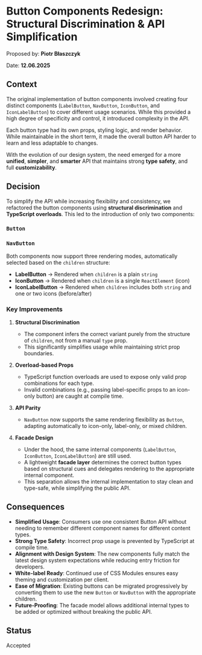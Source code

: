 # Button Components Redesign: Structural Discrimination & API Simplification

Proposed by: **Piotr Błaszczyk**

Date: **12.06.2025**

## Context

The original implementation of button components involved creating four distinct components (`LabelButton`, `NavButton`, `IconButton`, and `IconLabelButton`) to cover different usage scenarios. While this provided a high degree of specificity and control, it introduced complexity in the API.

Each button type had its own props, styling logic, and render behavior. While maintainable in the short term, it made the overall button API harder to learn and less adaptable to changes.

With the evolution of our design system, the need emerged for a more **unified**, **simpler**, and **smarter** API that maintains strong **type safety**, and full **customizability**.

## Decision

To simplify the API while increasing flexibility and consistency, we refactored the button components using **structural discrimination** and **TypeScript overloads**. This led to the introduction of only two components:

### `Button`

### `NavButton`

Both components now support three rendering modes, automatically selected based on the `children` structure:

- **LabelButton** → Rendered when `children` is a plain `string`
- **IconButton** → Rendered when `children` is a single `ReactElement` (icon)
- **IconLabelButton** → Rendered when `children` includes both `string` and one or two icons (before/after)

### Key Improvements

1. **Structural Discrimination**

   - The component infers the correct variant purely from the structure of `children`, not from a manual `type` prop.
   - This significantly simplifies usage while maintaining strict prop boundaries.

2. **Overload-based Props**

   - TypeScript function overloads are used to expose only valid prop combinations for each type.
   - Invalid combinations (e.g., passing label-specific props to an icon-only button) are caught at compile time.

3. **API Parity**

   - `NavButton` now supports the same rendering flexibility as `Button`, adapting automatically to icon-only, label-only, or mixed children.

4. **Facade Design**

   - Under the hood, the same internal components (`LabelButton`, `IconButton`, `IconLabelButton`) are still used.
   - A lightweight **facade layer** determines the correct button types based on structural cues and delegates rendering to the appropriate internal component.
   - This separation allows the internal implementation to stay clean and type-safe, while simplifying the public API.

## Consequences

- **Simplified Usage**: Consumers use one consistent Button API without needing to remember different component names for different content types.
- **Strong Type Safety**: Incorrect prop usage is prevented by TypeScript at compile time.
- **Alignment with Design System**: The new components fully match the latest design system expectations while reducing entry friction for developers.
- **White-label Ready**: Continued use of CSS Modules ensures easy theming and customization per client.
- **Ease of Migration**: Existing buttons can be migrated progressively by converting them to use the new `Button` or `NavButton` with the appropriate children.
- **Future-Proofing**: The facade model allows additional internal types to be added or optimized without breaking the public API.

## Status

Accepted
